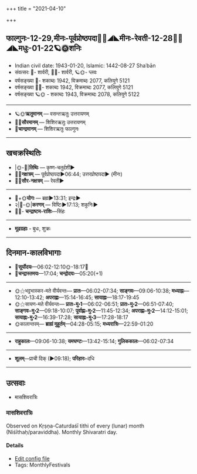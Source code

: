 +++
title = "2021-04-10"

+++
## फाल्गुनः-12-29,मीनः-पूर्वप्रोष्ठपदा🌛🌌◢◣मीनः-रेवती-12-28🌌🌞◢◣मधुः-01-22🪐🌞शनिः
- Indian civil date: 1943-01-20, Islamic: 1442-08-27 Shaʿbān
- संवत्सरः 🌛- शार्वरी, 🌌🌞- शार्वरी, 🪐🌞- प्लवः
- वर्षसङ्ख्या 🌛- शकाब्दः 1942, विक्रमाब्दः 2077, कलियुगे 5121
- वर्षसङ्ख्या 🌌🌞- शकाब्दः 1942, विक्रमाब्दः 2077, कलियुगे 5121
- वर्षसङ्ख्या 🪐🌞 - शकाब्दः 1943, विक्रमाब्दः 2078, कलियुगे 5122
___________________
- 🪐🌞**ऋतुमानम्** — वसन्तऋतुः उत्तरायणम्
- 🌌🌞**सौरमानम्** — शिशिरऋतुः उत्तरायणम्
- 🌛**चान्द्रमानम्** — शिशिरऋतुः फाल्गुनः
___________________


## खचक्रस्थितिः
- |🌞-🌛|**तिथिः** — कृष्ण-चतुर्दशी►  
- 🌌🌛**नक्षत्रम्** — पूर्वप्रोष्ठपदा►06:44; उत्तरप्रोष्ठपदा► (मीनः)  
- 🌌🌞**सौर-नक्षत्रम्** — रेवती►  
___________________
- 🌛+🌞**योगः** — ब्रह्म►13:31; इन्द्रः►  
- २|🌛-🌞|**करणम्** — विष्टिः►17:13; शकुनिः►  
- 🌌🌛- **चन्द्राष्टम-राशिः**—सिंहः  
___________________
- **मूढग्रहाः** - बुधः, शुक्रः
___________________


## दिनमान-कालविभागाः
- 🌅**सूर्योदयः**—06:02-12:10🌞️-18:17🌇  
- 🌛**चन्द्रास्तमयः**—17:04; **चन्द्रोदयः**—05:20(+1)  
___________________
- 🌞⚝भट्टभास्कर-मते वीर्यवन्तः— **प्रातः**—06:02-07:34; **साङ्गवः**—09:06-10:38; **मध्याह्नः**—12:10-13:42; **अपराह्णः**—15:14-16:45; **सायाह्नः**—18:17-19:45  
- 🌞⚝सायण-मते वीर्यवन्तः— **प्रातः-मु॰1**—06:02-06:51; **प्रातः-मु॰2**—06:51-07:40; **साङ्गवः-मु॰2**—09:18-10:07; **पूर्वाह्णः-मु॰2**—11:45-12:34; **अपराह्णः-मु॰2**—14:12-15:01; **सायाह्नः-मु॰2**—16:39-17:28; **सायाह्नः-मु॰3**—17:28-18:17  
- 🌞कालान्तरम्— **ब्राह्मं मुहूर्तम्**—04:28-05:15; **मध्यरात्रिः**—22:59-01:20  
___________________
- **राहुकालः**—09:06-10:38; **यमघण्टः**—13:42-15:14; **गुलिककालः**—06:02-07:34  
___________________
- **शूलम्**—प्राची दिक् (►09:18); **परिहारः**–दधि  
___________________

## उत्सवाः
- मासशिवरात्रिः
### मासशिवरात्रिः

Observed on Kṛṣṇa-Caturdaśī tithi of every (lunar) month (Niśīthaḥ/paraviddha). Monthly Shivaratri day.

#### Details
- [Edit config file](https://github.com/jyotisham/adyatithi/tree/master/devatA/shaiva/lunar_month/tithi/00/29/mAsazivarAtriH.toml)
- Tags: MonthlyFestivals


